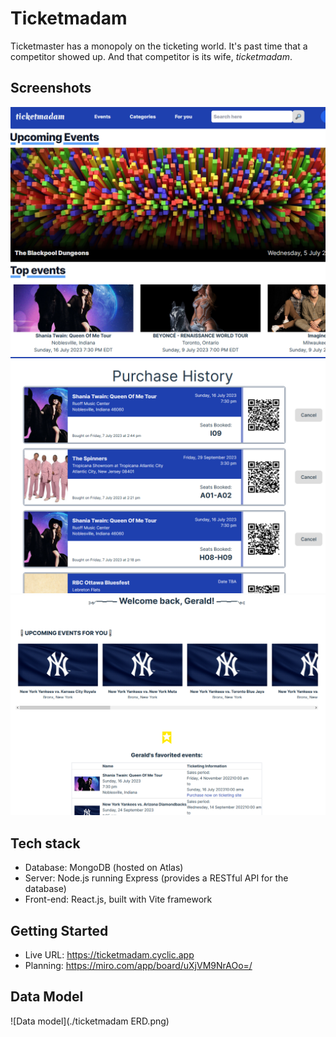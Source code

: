 # Ticketmadam
Ticketmaster has a monopoly on the ticketing world. It's past time that a competitor showed up. And that competitor is its wife, *ticketmadam*.

## Screenshots

![ss1](./ss1.png)
![ss2](./ss2.png)
![ss3](./ss3.png)

## Tech stack

* Database: MongoDB (hosted on Atlas)
* Server: Node.js running Express (provides a RESTful API for the database)
* Front-end: React.js, built with Vite framework

## Getting Started

* Live URL: https://ticketmadam.cyclic.app
* Planning: https://miro.com/app/board/uXjVM9NrAOo=/

## Data Model

![Data model](./ticketmadam ERD.png)